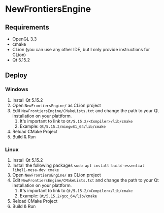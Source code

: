 # NewFrontiersEngine

## Requirements
- OpenGL 3.3
- cmake
- CLion (you can use any other IDE, but I only provide instructions for CLion)
- Qt 5.15.2

## Deploy

### Windows
1. Install Qt 5.15.2
2. Open ```NewFrontiersEngine/``` as CLion project
3. Edit ```NewFrontiersEngine/CMakeLists.txt``` and change the path to your Qt installation on your plattform. 
   1. It's important to link to ```Qt/5.15.2/<Compiler>/lib/cmake```
   2. Example: ```Qt/5.15.2/mingw81_64/lib/cmake```
4. Reload CMake Project
5. Build & Run

### Linux
1. Install Qt 5.15.2
2. Install the following packages ```sudo apt install build-essential libgl1-mesa-dev cmake```
3. Open ```NewFrontiersEngine/``` as CLion project
4. Edit ```NewFrontiersEngine/CMakeLists.txt``` and change the path to your Qt installation on your plattform. 
   1. It's important to link to ```Qt/5.15.2/<Compiler>/lib/cmake```
   2. Example: ```Qt/5.15.2/gcc_64/lib/cmake```
5. Reload CMake Project
6. Build & Run
